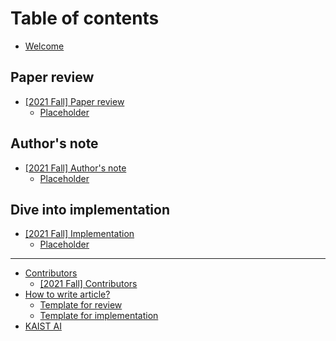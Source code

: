 # Table of contents

* [Welcome](README.md)

## Paper review

* [\[2021 Fall\] Paper review](paper-review/2021-fall/README.md)
  * [Placeholder](paper-review/2021-fall/placeholder.md)

## Author's note

* [\[2021 Fall\] Author's note](authors-note/2021-fall/README.md)
  * [Placeholder](authors-note/2021-fall/placeholder.md)

## Dive into implementation

* [\[2021 Fall\] Implementation](dive-into-implementation/2021-fall/README.md)
  * [Placeholder](dive-into-implementation/2021-fall/placeholder.md)

---

* [Contributors](contributors/README.md)
  * [\[2021 Fall\] Contributors](contributors/2021-fall-contributors.md)
* [How to write article?](how-to-write-article/README.md)
  * [Template for review](how-to-write-article/template-for-review.md)
  * [Template for implementation](how-to-write-article/template-for-implementation.md)
* [KAIST AI](http://gsai.kaist.ac.kr/)

